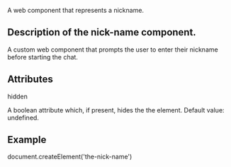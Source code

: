 <the-nick-name>

A web component that represents a nickname.

## Description of the nick-name component.

A custom web component that prompts the user to enter their nickname before starting the chat.

## Attributes

hidden

A boolean attribute which, if present, hides the the element.
Default value: undefined.

## Example

document.createElement('the-nick-name')

<the-nick-name></the-nick-name>